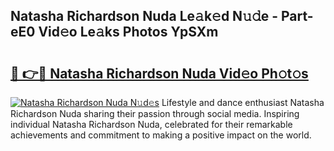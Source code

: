 ## Natasha Richardson Nuda Le𝚊k𝚎d N𝚞𝚍e - Part-eE0 Vid𝚎o Le𝚊ks Photos YpSXm

# <h2><a href="http://fbftee.evod.top/?m=Natasha+Richardson+Nuda">🔗 👉🔴 Natasha Richardson Nuda Vid𝚎o Ph𝚘t𝚘s</a></h2>

[![Natasha Richardson Nuda N𝚞d𝚎s](https://i.imgur.com/8V9OHl7.gif)](http://fbftee.evod.top/?m=Natasha+Richardson+Nuda)
Lifestyle and dance enthusiast Natasha Richardson Nuda sharing their passion through social media. Inspiring individual Natasha Richardson Nuda, celebrated for their remarkable achievements and commitment to making a positive impact on the world. 

